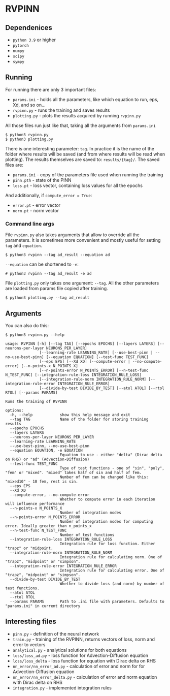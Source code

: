 # RVPINN

## Dependenices

- `python 3.9` or higher
- `pytorch`
- `numpy`
- `scipy`
- `sympy`

## Running

For running there are only 3 important files:
- `params.ini` - holds all the parameters, like which equation to run, eps, Xd, and so on...
- `rvpinn.py` - runs the training and saves results
- `plotting.py` - plots the results acquired by running `rvpinn.py`

All those files run just like that, taking all the arguments from `params.ini`

```
$ python3 rvpinn.py
$ python3 plotting.py
```

There is one interesting parameter: `tag`. In practice it is the name of the folder where results
will be saved (and from where results will be read when plotting). The results themselves 
are saved to: `results/{tag}/`. The saved files are:
- `params.ini` - copy of the parameters file used when running the training
- `pinn.pth` - state of the PINN
- `loss.pt` - loss vector, containing loss values for all the epochs

And additionally, if `compute_error = True`:
- `error.pt` - error vector
- `norm.pt` - norm vector

### Command line args

File `rvpinn.py` also takes arguments that allow to override all the parameters. It is sometimes more convenient and mostly useful
for setting `tag` and `equation`.

```
$ python3 rvpinn --tag ad_result --equation ad
```

`--equation` can be shortened to `-e`:
```
# python3 rvpinn --tag ad_result -e ad
```

File `plotting.py` only takes one argument: `--tag`. 
All the other parameters are loaded from params file copied after training.
```
$ python3 plotting.py --tag ad_result
```

## Arguments

You can also do this:
```
$ python3 rvpinn.py --help

usage: RVPINN [-h] [--tag TAG] [--epochs EPOCHS] [--layers LAYERS] [--neurons-per-layer NEURONS_PER_LAYER]
               [--learning-rate LEARNING_RATE] [--use-best-pinn | --no-use-best-pinn] [--equation EQUATION] [--test-func TEST_FUNC]
               [--eps EPS] [--Xd XD] [--compute-error | --no-compute-error] [--n-points-x N_POINTS_X]
               [--n-points-error N_POINTS_ERROR] [--n-test-func N_TEST_FUNC] [--integration-rule-loss INTEGRATION_RULE_LOSS]
               [--integration-rule-norm INTEGRATION_RULE_NORM] [--integration-rule-error INTEGRATION_RULE_ERROR]
               [--divide-by-test DIVIDE_BY_TEST] [--atol ATOL] [--rtol RTOL] [--params PARAMS]

Runs the training of RVPINN

options:
  -h, --help            show this help message and exit
  --tag TAG             Name of the folder for storing training results
  --epochs EPOCHS
  --layers LAYERS
  --neurons-per-layer NEURONS_PER_LAYER
  --learning-rate LEARNING_RATE
  --use-best-pinn, --no-use-best-pinn
  --equation EQUATION, -e EQUATION
                        Equation to use - either "delta" (Dirac delta on RHS) or "ad" (Advection-Diffusion)
  --test-func TEST_FUNC
                        Type of test functions - one of "sin", "poly", "fem" or "mixed". "mixed" takes half of sin and half of fem.
                        Number of fem can be changed like this: "mixed10" - 10 fem, rest is sin.
  --eps EPS
  --Xd XD
  --compute-error, --no-compute-error
                        Whether to compute error in each iteration will influence performance
  --n-points-x N_POINTS_X
                        Number of integration nodes
  --n-points-error N_POINTS_ERROR
                        Number of integration nodes for computing error. Ideally greater than n_points_x
  --n-test-func N_TEST_FUNC
                        Number of test functions
  --integration-rule-loss INTEGRATION_RULE_LOSS
                        Integration rule for loss function. Either "trapz" or "midpoint.
  --integration-rule-norm INTEGRATION_RULE_NORM
                        Integration rule for calculating norm. One of "trapz", "midpoint" or "simpson".
  --integration-rule-error INTEGRATION_RULE_ERROR
                        Integration rule for calculating error. One of "trapz", "midpoint" or "simpson".
  --divide-by-test DIVIDE_BY_TEST
                        Whether to divide loss (and norm) by number of test functions.
  --atol ATOL
  --rtol RTOL
  --params PARAMS       Path to .ini file with parameters. Defaults to "params.ini" in current directory

```

## Interesting files
- `pinn.py` - definition of the neural network
- `train.py` - training of the RVPINN, returns vectors of loss, norm and error to vectors
- `analytical.py` - analytical solutions for both equations
- `loss/loss_ad.py` - loss function for Advection-Diffusion equation
- `loss/loss_delta` - loss function for equation with Dirac delta on RHS
- `nn_error/nn_error_ad.py` - calculation of error and norm for for Advection-Diffusion equation
- `nn_error/nn_error_delta.py` - calculation of error and norm equation with Dirac delta on RHS
- `integration.py` - implemented integration rules